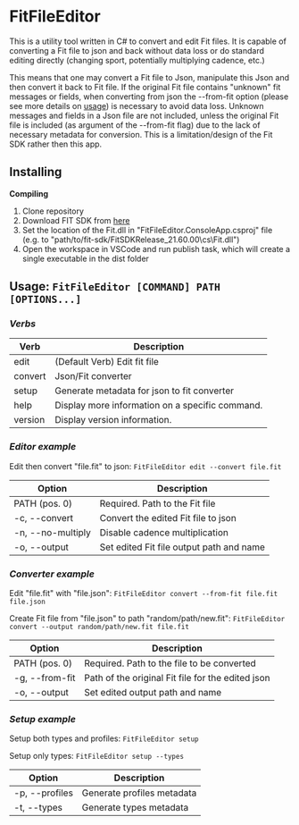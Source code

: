 # FitFileEditor

This is a utility tool written in C# to convert and edit Fit files. It is capable of converting a Fit file to json and back without data loss or do standard editing directly (changing sport, potentially multiplying cadence, etc.)

This means that one may convert a Fit file to Json, manipulate this Json and then convert it back to Fit file. If the original Fit file contains "unknown" fit messages or fields, when converting from json the --from-fit option (please see more details on [usage](#usage-fitfileeditor-command-path-options)) is necessary to avoid data loss. Unknown messages and fields in a Json file are not included, unless the original Fit file is included (as argument of the --from-fit flag) due to the lack of necessary metadata for conversion. This is a limitation/design of the Fit SDK rather then this app.

## Installing
**Compiling**

1) Clone repository
2) Download FIT SDK from [here](https://developer.garmin.com/fit/download/)
3) Set the location of the Fit.dll in "FitFileEditor.ConsoleApp.csproj" file (e.g. to "path/to/fit-sdk/FitSDKRelease_21.60.00\cs\Fit.dll")
4) Open the workspace in VSCode and run publish task, which will create a single executable in the dist folder

## Usage: `FitFileEditor [COMMAND] PATH [OPTIONS...]`

### *Verbs*
Verb    | Description
--------|------------
edit    | (Default Verb) Edit fit file
convert | Json/Fit converter
setup   | Generate metadata for json to fit converter
help    | Display more information on a specific command.
version | Display version information.

### *Editor example*

Edit then convert "file.fit" to json: `FitFileEditor edit --convert file.fit`

Option            | Description
------------------|------------
PATH (pos. 0)     | Required. Path to the Fit file
-c, --convert     | Convert the edited Fit file to json
-n, --no-multiply | Disable cadence multiplication
-o, --output      | Set edited Fit file output path and name

### *Converter example*

Edit "file.fit" with "file.json": `FitFileEditor convert --from-fit file.fit file.json`

Create Fit file from "file.json" to path "random/path/new.fit": `FitFileEditor convert --output random/path/new.fit file.fit`

Option            | Description
------------------|------------
PATH (pos. 0)  | Required. Path to the file to be converted
-g, --from-fit | Path of the original Fit file for the edited json
-o, --output   | Set edited output path and name

### *Setup example*

Setup both types and profiles: `FitFileEditor setup`

Setup only types: `FitFileEditor setup --types`

Option         | Description
---------------|------------
-p, --profiles | Generate profiles metadata
-t, --types    | Generate types metadata